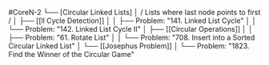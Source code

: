 #CoreN-2
└── [Circular Linked Lists]
    │   / Lists where last node points to first /
    │
    ├── [[ll Cycle Detection]]
    │   │   ├── Problem: "141. Linked List Cycle"
    │   │   └── Problem: "142. Linked List Cycle II"
    │
    ├── [[Circular Operations]]
    │   │   ├── Problem: "61. Rotate List"
    │   │   └── Problem: "708. Insert into a Sorted Circular Linked List"
    │
    └── [[Josephus Problem]]
        │   └── Problem: "1823. Find the Winner of the Circular Game"